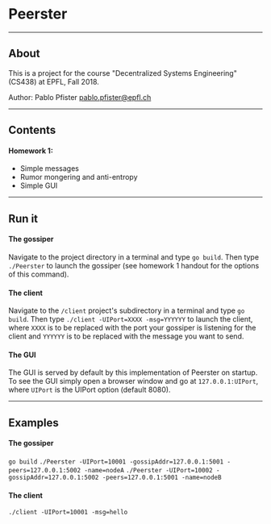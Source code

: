 # Peerster
---

## About
This is a project for the course "Decentralized Systems Engineering" (CS438) at EPFL, Fall 2018.

Author: Pablo Pfister <pablo.pfister@epfl.ch>

---
## Contents

#### Homework 1:
- Simple messages
- Rumor mongering and anti-entropy
- Simple GUI

---
## Run it
#### The gossiper
Navigate to the project directory in a terminal and type `go build`. Then type `./Peerster` to launch the gossiper (see homework 1 handout for the options of this command).

#### The client
Navigate to the `/client` project's subdirectory in a terminal and type `go build`. Then type `./client -UIPort=XXXX -msg=YYYYYY` to launch the client, where `XXXX` is to be replaced with the port your gossiper is listening for the client and `YYYYYY` is to be replaced with the message you want to send.

#### The GUI
The GUI is served by default by this implementation of Peerster on startup.
To see the GUI simply open a browser window and go at `127.0.0.1:UIPort`, where `UIPort` is the UIPort option (default 8080).


---
## Examples

#### The gossiper
`go build`
`./Peerster -UIPort=10001 -gossipAddr=127.0.0.1:5001 -peers=127.0.0.1:5002 -name=nodeA`
`./Peerster -UIPort=10002 -gossipAddr=127.0.0.1:5002 -peers=127.0.0.1:5001 -name=nodeB`

#### The client
`./client -UIPort=10001 -msg=hello`
